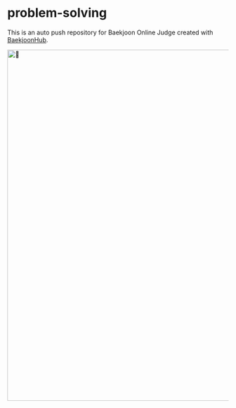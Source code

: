 # problem-solving
This is an auto push repository for Baekjoon Online Judge created with [BaekjoonHub](https://github.com/BaekjoonHub/BaekjoonHub).
<br>

[<img width="800" src="https://api.solve-nyang.com/compose/gadak_606" title="📌"/>]("https://solved.ac/profile/gadak_606")
